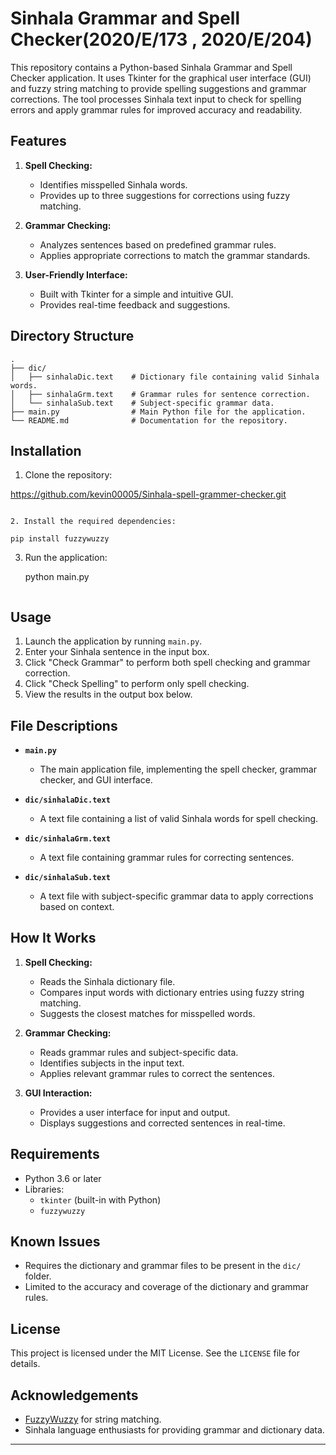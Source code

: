 # Sinhala Grammar and Spell Checker(2020/E/173 , 2020/E/204)

This repository contains a Python-based Sinhala Grammar and Spell Checker application. It uses Tkinter for the graphical user interface (GUI) and fuzzy string matching to provide spelling suggestions and grammar corrections. The tool processes Sinhala text input to check for spelling errors and apply grammar rules for improved accuracy and readability.

## Features

1. **Spell Checking:**
   - Identifies misspelled Sinhala words.
   - Provides up to three suggestions for corrections using fuzzy matching.

2. **Grammar Checking:**
   - Analyzes sentences based on predefined grammar rules.
   - Applies appropriate corrections to match the grammar standards.

3. **User-Friendly Interface:**
   - Built with Tkinter for a simple and intuitive GUI.
   - Provides real-time feedback and suggestions.

## Directory Structure

```plaintext
.
├── dic/
│   ├── sinhalaDic.text    # Dictionary file containing valid Sinhala words.
│   ├── sinhalaGrm.text    # Grammar rules for sentence correction.
│   └── sinhalaSub.text    # Subject-specific grammar data.
├── main.py                # Main Python file for the application.
└── README.md              # Documentation for the repository.
```

## Installation

1. Clone the repository:

  https://github.com/kevin00005/Sinhala-spell-grammer-checker.git
   ```

2. Install the required dependencies:

   pip install fuzzywuzzy
   ```

3. Run the application:

   python main.py
   ```

## Usage

1. Launch the application by running `main.py`.
2. Enter your Sinhala sentence in the input box.
3. Click "Check Grammar" to perform both spell checking and grammar correction.
4. Click "Check Spelling" to perform only spell checking.
5. View the results in the output box below.

## File Descriptions

- **`main.py`**
  - The main application file, implementing the spell checker, grammar checker, and GUI interface.

- **`dic/sinhalaDic.text`**
  - A text file containing a list of valid Sinhala words for spell checking.

- **`dic/sinhalaGrm.text`**
  - A text file containing grammar rules for correcting sentences.

- **`dic/sinhalaSub.text`**
  - A text file with subject-specific grammar data to apply corrections based on context.

## How It Works

1. **Spell Checking:**
   - Reads the Sinhala dictionary file.
   - Compares input words with dictionary entries using fuzzy string matching.
   - Suggests the closest matches for misspelled words.

2. **Grammar Checking:**
   - Reads grammar rules and subject-specific data.
   - Identifies subjects in the input text.
   - Applies relevant grammar rules to correct the sentences.

3. **GUI Interaction:**
   - Provides a user interface for input and output.
   - Displays suggestions and corrected sentences in real-time.

## Requirements

- Python 3.6 or later
- Libraries:
  - `tkinter` (built-in with Python)
  - `fuzzywuzzy`

## Known Issues

- Requires the dictionary and grammar files to be present in the `dic/` folder.
- Limited to the accuracy and coverage of the dictionary and grammar rules.



## License

This project is licensed under the MIT License. See the `LICENSE` file for details.

## Acknowledgements

- [FuzzyWuzzy](https://github.com/seatgeek/fuzzywuzzy) for string matching.
- Sinhala language enthusiasts for providing grammar and dictionary data.

---



